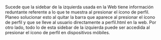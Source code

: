 Sucede que la sidebar de la izquierda usada en la Web tiene información reduntante referente a lo que te muestra al presionar el ícono de perfil.
Planeo solucionar esto al quitar la barra que aparece al presionar el ícono de perfil y que se lleve al usuario directamente a perfil.html en la web.
Por otro lado, todo lo de esta sidebar de la izquierda puede ser accedida al presionar el ícono de perfil en dispositivos móbiles.
